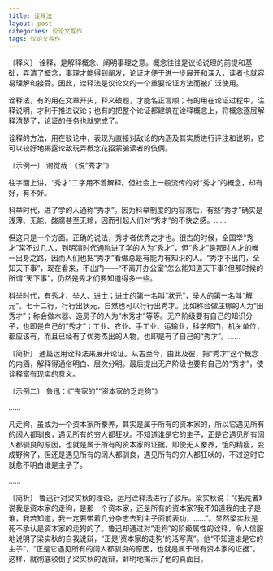 ```yaml
---
title: 诠释法
layout: post
categories: 议论文写作
tags: 议论文写作
---
```


〔释义〕 诠释，是解释概念、阐明事理之意。概念往往是议论说理的前提和基础，弄清了概念，事理才能得到阐发，论证才便于进一步展开和深入，读者也就容易理解和接受。因此，诠释法是议论文的一个重要论证方法而被广泛使用。

诠释法，有的用在文章开头，释义破题，才能名正言顺；有的用在论证过程中，注释说明，才利于推进议论；也有的把整个论证都建筑在诠释概念上，将概念逐层解释清楚了，论证的任务也就完成了。

诠释的方法，用在驳论中，表现为直接对敌论的内涵及其实质进行评注和说明，它可以较好地揭露论敌玩弄概念花招蒙骗读者的伎俩。

〔示例一〕 谢觉哉：《说“秀才”》

往字面上讲，“秀才”二字用不着解释。但社会上一般流传的对“秀才”的概念，却有好，有不好。

科举时代，进了学的人通称“秀才”。因为科举制度的内容落后，有些“秀才”确实是浅薄、无能、酸腐甚至无赖，因而引起人们对“秀才”的不快之感。……

但这只是一个方面。正确的说法，秀才者优秀之才也。很古的时候，全国举“秀才”常不过几人，到明清时代通称进了学的人为“秀才”，但“秀才”是那时人才的唯一出身之路，因而人们也把“秀才”看做总是有能力有知识的人。“秀才不出门，全知天下事”，现在看来，不出门——“不离开办公室”怎么能知道天下事?但那时候的所谓“天下事”，仍然是秀才们要知道得多一些。

科举时代，有秀才、举人、进士；进士的第一名叫“状元”，举人的第一名叫“解元”。七十二行，行行出状元，自然也可以行行出秀才。比如称会做庄稼的人为“田秀才”；称会做木器、造房子的人为“木秀才”等等。无产阶级要有自己的知识分子，也即是自己的“秀才”；工业、农业、手工业、运输业，科学部门，机关单位，都应该有，而且已经有了优秀杰出的人物，也即是有了自己的“秀才”。……

〔简析〕 通篇运用诠释法来展开论证。从古至今，由此及彼，把“秀才”这个概念的内涵，解释得通俗明白、层次分明。最后提出无产阶级也要有自己的“秀才”，使诠释富有现实的意义。

〔示例二〕 鲁迅：《“丧家的”“资本家的乏走狗”》

……

凡走狗，虽或为一个资本家所豢养，其实是属于所有的资本家的，所以它遇见所有的阔人都驯良，遇见所有的穷人都狂吠。不知道谁是它的主子，正是它遇见所有阔人都驯良的原因，也就是属于所有的资本家的证据。即使无人豢养，饿的精瘦，变成野狗了，但还是遇见所有的阔人都驯良，遇见所有的穷人都狂吠的，不过这时它就愈不明白谁是主子了。

……

〔简析〕 鲁迅针对梁实秋的理论，运用诠释法进行了驳斥。梁实秋说：“《拓荒者》说我是资本家的走狗，是那一个资本家，还是所有的资本家?我不知道我的主子是谁，我若知道，我一定要带着几分杂志去到主子面前表功，……”。显然梁实秋是死不承认是资本家的走狗的了。鲁迅却通过对“走狗”的阶级属性的诠释，令人信服地说明了梁实秋的自我说辩，“正是‘资本家的走狗’的活写真”。他“不知道谁是它的主子”，“正是它遇见所有的阔人都驯良的原因，也就是属于所有资本家的证据”。这样，就彻底驳倒了梁实秋的诡辩，鲜明地揭示了他的真面目。 